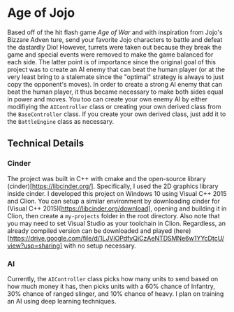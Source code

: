 # Age of Jojo

Based off of the hit flash game *Age of War* and with inspiration from Jojo's Bizzare Adven ture, send your favorite Jojo characters to battle and defeat the dastardly Dio! However, turrets were taken out because they break the game and special events were removed to make the game balanced for each side. The latter point is of importance since the original goal of this project was to create an AI enemy that can beat the human player (or at the very least bring to a stalemate since the "optimal" strategy is always to just copy the opponent's moves). In order to create a strong AI enemy that can beat the human player, it thus became necessary to make both sides equal in power and moves. You too can create your own enemy AI by either modifiying the `AIController` class or creating your own derived class from the `BaseController` class. If you create your own derived class, just add it to the `BattleEngine` class as necessary.

## Technical Details

### Cinder

The project was built in C++ with cmake and the open-source library (cinder)[https://libcinder.org/]. Specifically, I used the 2D graphics library inside cinder. I developed this project on Windows 10 using Visual C++ 2015 and Clion. You can setup a similar environment by downloading cinder for (Visual C++ 2015)[https://libcinder.org/download], opening and building it in Clion, then create a `my-projects` folder in the root directory. Also note that you may need to set Visual Studio as your toolchain in Clion. Regardless, an already compiled version can be downloaded and played (here)[https://drive.google.com/file/d/1LJViOPdfyQiCzAeNTDSMNe6w1YYcDtcU/view?usp=sharing] with no setup necessary.

### AI

Currently, the `AIController` class picks how many units to send based on how much money it has, then picks units with a 60% chance of Infantry, 30% chance of ranged slinger, and 10% chance of heavy. I plan on training an AI using deep learning techniques.
